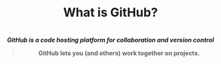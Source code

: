 <h1 align="center"> What is GitHub?<h1>
  <h4 align="center">
  
*GitHub is a code hosting platform for collaboration and version control*

>GitHub lets you (and others) work together on projects. 

</h4>
